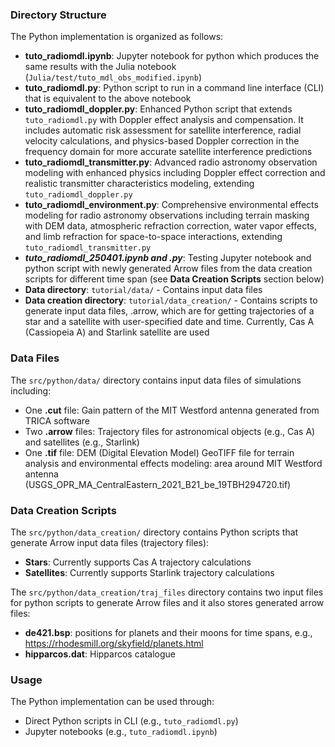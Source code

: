 ### Directory Structure

The Python implementation is organized as follows:
- **tuto_radiomdl.ipynb**: Jupyter notebook for python which produces the same results with the Julia notebook (`Julia/test/tuto_mdl_obs_modified.ipynb`)
- **tuto_radiomdl.py**: Python script to run in a command line interface (CLI) that is equivalent to the above notebook
- **tuto_radiomdl_doppler.py**: Enhanced Python script that extends `tuto_radiomdl.py` with Doppler effect analysis and compensation. It includes automatic risk assessment for satellite interference, radial velocity calculations, and physics-based Doppler correction in the frequency domain for more accurate satellite interference predictions
- **tuto_radiomdl_transmitter.py**: Advanced radio astronomy observation modeling with enhanced physics including Doppler effect correction and realistic transmitter characteristics modeling, extending `tuto_radiomdl_doppler.py`
- **tuto_radiomdl_environment.py**: Comprehensive environmental effects modeling for radio astronomy observations including terrain masking with DEM data, atmospheric refraction correction, water vapor effects, and limb refraction for space-to-space interactions, extending `tuto_radiomdl_transmitter.py`
- ***tuto_radiomdl_250401.ipynb and .py***: Testing Jupyter notebook and python script with newly generated Arrow files from the data creation scripts for different time span (see **Data Creation Scripts** section below)
- **Data directory**: `tutorial/data/` - Contains input data files
- **Data creation directory**: `tutorial/data_creation/` - Contains scripts to generate input data files, .arrow, which are for getting trajectories of a star and a satellite with user-specified date and time. Currently, Cas A (Cassiopeia A) and Starlink satellite are used


### Data Files

The `src/python/data/` directory contains input data files of simulations including:
- One **.cut** file: Gain pattern of the MIT Westford antenna generated from TRICA software
- Two **.arrow** files: Trajectory files for astronomical objects (e.g., Cas A) and satellites (e.g., Starlink)
- One **.tif** file: DEM (Digital Elevation Model) GeoTIFF file for terrain analysis and environmental effects modeling: area around MIT Westford antenna (USGS_OPR_MA_CentralEastern_2021_B21_be_19TBH294720.tif)


### Data Creation Scripts

The `src/python/data_creation/` directory contains Python scripts that generate Arrow input data files (trajectory files):
- **Stars**: Currently supports Cas A trajectory calculations
- **Satellites**: Currently supports Starlink trajectory calculations

The `src/python/data_creation/traj_files` directory contains two input files for python scripts to generate Arrow files and it also stores generated arrow files:
- **de421.bsp**: positions for planets and their moons for time spans, e.g., https://rhodesmill.org/skyfield/planets.html
- **hipparcos.dat**: Hipparcos catalogue


### Usage

The Python implementation can be used through:
- Direct Python scripts in CLI (e.g., `tuto_radiomdl.py`)
- Jupyter notebooks (e.g., `tuto_radiomdl.ipynb`)
